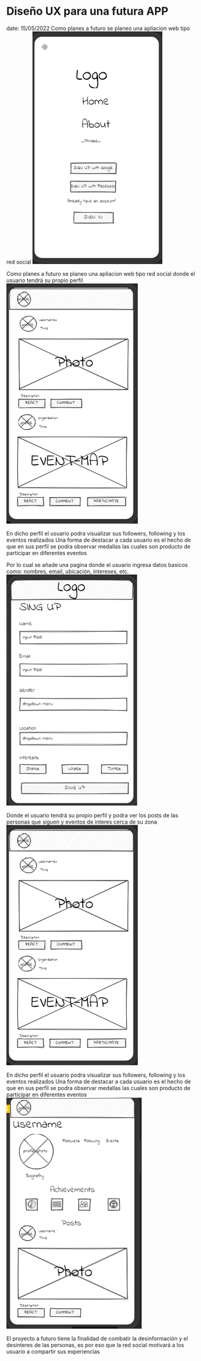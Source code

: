# Diseño UX para una futura APP

date: 15/05/2022 
Como planes a futuro se planeo una apliacion web tipo red social 
![](images/Home.png)

Como planes a futuro se planeo una apliacion web tipo red social donde el usuario tendrá su propio perfil 
![](images/principalpage.png)

En dicho perfil el usuario podra visualizar sus followers, following y los eventos realizados
Una forma de destacar a cada usuario es el hecho de que en sus perfil se podra observar medallas las cuales son producto de participar en diferentes eventos 



Por lo cual se añade una pagina donde el usuario ingresa datos basicos como: nombres, email, ubicación, intereses, etc.
![](images/login.png)

Donde el usuario tendrá su propio perfil y podra ver los posts de las personas que siguen y eventos de interes cerca de su zona
![](images/principalpage.png)

En dicho perfil el usuario podra visualizar sus followers, following y los eventos realizados
Una forma de destacar a cada usuario es el hecho de que en sus perfil se podra observar medallas las cuales son producto de participar en diferentes eventos 
![](images/perfil-page.png)

El proyecto a futuro tiene la finalidad de combatir la desinformación y el desinteres de las personas, es por eso que la red social motivará a los usuario a compartir sus experiencias 

